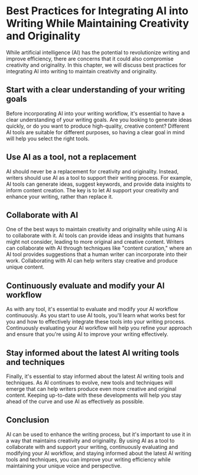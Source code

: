 # Best Practices for Integrating AI into Writing While Maintaining Creativity and Originality

While artificial intelligence (AI) has the potential to revolutionize writing and improve efficiency, there are concerns that it could also compromise creativity and originality. In this chapter, we will discuss best practices for integrating AI into writing to maintain creativity and originality.

Start with a clear understanding of your writing goals
------------------------------------------------------

Before incorporating AI into your writing workflow, it's essential to have a clear understanding of your writing goals. Are you looking to generate ideas quickly, or do you want to produce high-quality, creative content? Different AI tools are suitable for different purposes, so having a clear goal in mind will help you select the right tools.

Use AI as a tool, not a replacement
-----------------------------------

AI should never be a replacement for creativity and originality. Instead, writers should use AI as a tool to support their writing process. For example, AI tools can generate ideas, suggest keywords, and provide data insights to inform content creation. The key is to let AI support your creativity and enhance your writing, rather than replace it.

Collaborate with AI
-------------------

One of the best ways to maintain creativity and originality while using AI is to collaborate with it. AI tools can provide ideas and insights that humans might not consider, leading to more original and creative content. Writers can collaborate with AI through techniques like "content curation," where an AI tool provides suggestions that a human writer can incorporate into their work. Collaborating with AI can help writers stay creative and produce unique content.

Continuously evaluate and modify your AI workflow
-------------------------------------------------

As with any tool, it's essential to evaluate and modify your AI workflow continuously. As you start to use AI tools, you'll learn what works best for you and how to effectively integrate these tools into your writing process. Continuously evaluating your AI workflow will help you refine your approach and ensure that you're using AI to improve your writing effectively.

Stay informed about the latest AI writing tools and techniques
--------------------------------------------------------------

Finally, it's essential to stay informed about the latest AI writing tools and techniques. As AI continues to evolve, new tools and techniques will emerge that can help writers produce even more creative and original content. Keeping up-to-date with these developments will help you stay ahead of the curve and use AI as effectively as possible.

Conclusion
----------

AI can be used to enhance the writing process, but it's important to use it in a way that maintains creativity and originality. By using AI as a tool to collaborate with and support your writing, continuously evaluating and modifying your AI workflow, and staying informed about the latest AI writing tools and techniques, you can improve your writing efficiency while maintaining your unique voice and perspective.
